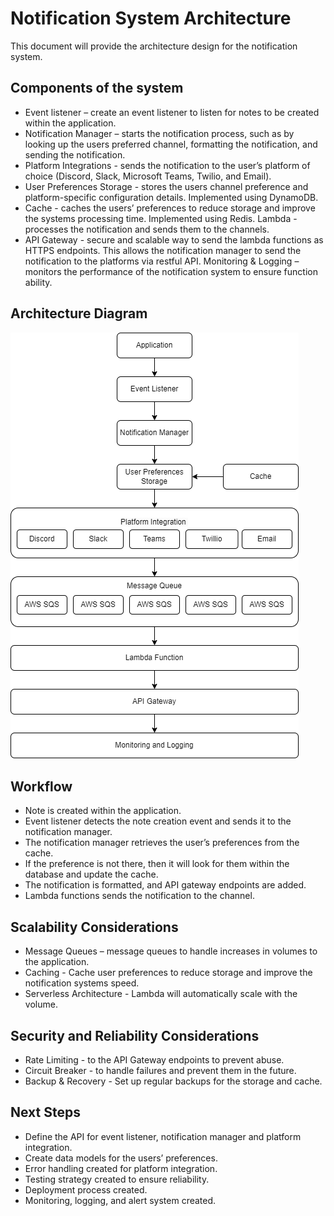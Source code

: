 # Notification System Architecture
This document will provide the architecture design for the notification system.

## Components of the system
* Event listener – create an event listener to listen for notes to be created within the application.
* Notification Manager – starts the notification process, such as by looking up the users preferred channel, formatting the notification, and sending the notification.
* Platform Integrations - sends the notification to the user’s platform of choice (Discord, Slack, Microsoft Teams, Twilio, and Email).
* User Preferences Storage - stores the users channel preference and platform-specific configuration details. Implemented using DynamoDB.
* Cache - caches the users’ preferences to reduce storage and improve the systems processing time. Implemented using Redis.
Lambda - processes the notification and sends them to the channels.
* API Gateway - secure and scalable way to send the lambda functions as HTTPS endpoints. This allows the notification manager to send the notification to the platforms via restful API.
Monitoring & Logging – monitors the performance of the notification system to ensure function ability.

## Architecture Diagram
![Architecture Diagram](ArchitectureDiagram.png)

## Workflow
* Note is created within the application.
* Event listener detects the note creation event and sends it to the notification manager.
* The notification manager retrieves the user’s preferences from the cache.
* If the preference is not there, then it will look for them within the database and update the cache.
* The notification is formatted, and API gateway endpoints are added.
* Lambda functions sends the notification to the channel.

## Scalability Considerations
* Message Queues – message queues to handle increases in volumes to the application.
* Caching - Cache user preferences to reduce storage and improve the notification systems speed.
* Serverless Architecture - Lambda will automatically scale with the volume.

## Security and Reliability Considerations
* Rate Limiting - to the API Gateway endpoints to prevent abuse.
* Circuit Breaker - to handle failures and prevent them in the future.
* Backup & Recovery - Set up regular backups for the storage and cache.

## Next Steps
* Define the API for event listener, notification manager and platform integration.
* Create data models for the users’ preferences.
* Error handling created for platform integration. 
* Testing strategy created to ensure reliability.
* Deployment process created.
* Monitoring, logging, and alert system created.
